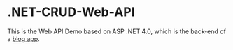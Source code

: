 # .NET-CRUD-Web-API
This is the Web API Demo based on ASP .NET 4.0, which is the back-end of a [blog app](https://github.com/hu-yan/flutter-markdown-blog-demo).

